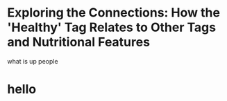 # Exploring the Connections: How the 'Healthy' Tag Relates to Other Tags and Nutritional Features
what is up people 
# hello